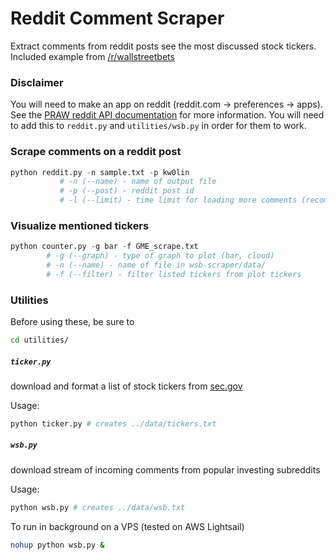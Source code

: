 # Reddit Comment Scraper
Extract comments from reddit posts see the most discussed stock tickers. Included example from [/r/wallstreetbets](https://reddit.com/r/wallstreetbets)

### Disclaimer
You will need to make an app on reddit (reddit.com -> preferences -> apps). See the [PRAW reddit API documentation](https://praw.readthedocs.io/en/latest/getting_started/authentication.html) for more information. You will need to add this to `reddit.py` and `utilities/wsb.py` in order for them to work.

### Scrape comments on a reddit post
```python
python reddit.py -n sample.txt -p kw0lin
	       # -n (--name) - name of output file 
	       # -p (--post) - reddit post id
	       # -l (--limit) - time limit for loading more comments (recommended=100)
```

### Visualize mentioned tickers
```python
python counter.py -g bar -f GME_scrape.txt
		# -g (--graph) - type of graph to plot (bar, cloud)
		# -n (--name) - name of file in wsb-scraper/data/
		# -f (--filter) - filter listed tickers from plot tickers 
```

### Utilities
Before using these, be sure to 
```bash
cd utilities/
```

##### `ticker.py` 

download and format a list of stock tickers from [sec.gov](https://www.sec.gov/file/company-tickers)

Usage: 
```bash 
python ticker.py # creates ../data/tickers.txt
```

##### `wsb.py` 

download stream of incoming comments from popular investing subreddits

Usage: 
```bash 
python wsb.py # creates ../data/wsb.txt
```

To run in background on a VPS (tested on AWS Lightsail)
```bash
nohup python wsb.py &
```
